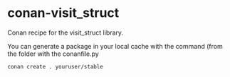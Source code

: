 # conan-visit_struct
Conan recipe for the visit_struct library.

You can generate a package in your local cache with the command (from the folder with the conanfile.py
```
conan create . youruser/stable
```
